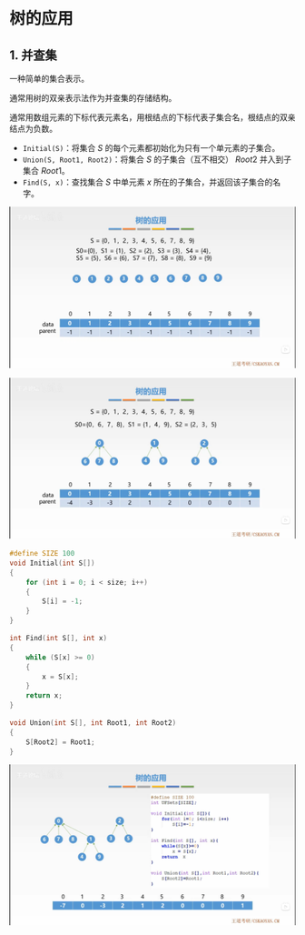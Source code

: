 # 树的应用

## 1. 并查集

一种简单的集合表示。

通常用树的双亲表示法作为并查集的存储结构。

通常用数组元素的下标代表元素名，用根结点的下标代表子集合名，根结点的双亲结点为负数。

- `Initial(S)`：将集合 $S$ 的每个元素都初始化为只有一个单元素的子集合。
- `Union(S, Root1, Root2)`：将集合 $S$ 的子集合（互不相交） $Root2$ 并入到子集合 $Root1$。
- `Find(S, x)`：查找集合 $S$ 中单元素 $x$ 所在的子集合，并返回该子集合的名字。

![并查集1](and-search-set1.png)

![并查集2](and-search-set2.png)

```cpp
#define SIZE 100
void Initial(int S[])
{
    for (int i = 0; i < size; i++)
    {
        S[i] = -1;
    }
}
```

```cpp
int Find(int S[], int x)
{
    while (S[x] >= 0)
    {
        x = S[x];
    }
    return x;
}
```

```cpp
void Union(int S[], int Root1, int Root2)
{
    S[Root2] = Root1;
}
```

![并查集3](and-search-set3.png)
